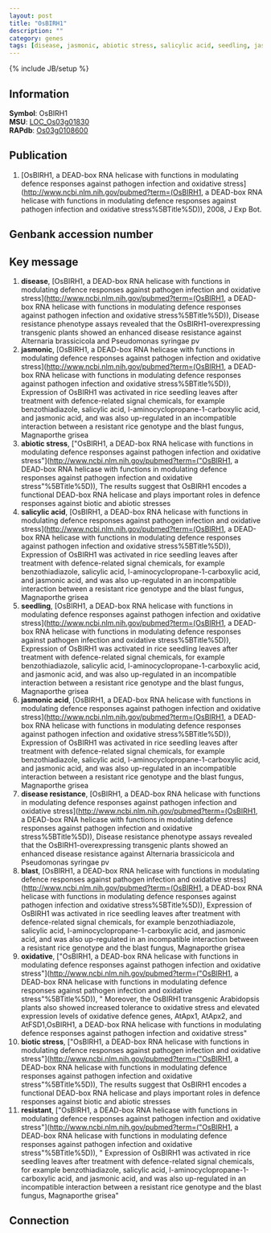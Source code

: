 ```yaml
---
layout: post
title: "OsBIRH1"
description: ""
category: genes
tags: [disease, jasmonic, abiotic stress, salicylic acid, seedling, jasmonic acid, disease resistance, blast, oxidative, biotic stress, resistant]
---
```

{% include JB/setup %}

## Information
__Symbol__: OsBIRH1  
__MSU__: [LOC_Os03g01830](http://rice.plantbiology.msu.edu/cgi-bin/ORF_infopage.cgi?orf=LOC_Os03g01830)  
__RAPdb__: [Os03g0108600](http://rapdb.dna.affrc.go.jp/viewer/gbrowse_details/irgsp1?name=Os03g0108600)  

## Publication
1. [OsBIRH1, a DEAD-box RNA helicase with functions in modulating defence responses against pathogen infection and oxidative stress](http://www.ncbi.nlm.nih.gov/pubmed?term=(OsBIRH1, a DEAD-box RNA helicase with functions in modulating defence responses against pathogen infection and oxidative stress%5BTitle%5D)), 2008, J Exp Bot.

## Genbank accession number

## Key message
1. __disease__, [OsBIRH1, a DEAD-box RNA helicase with functions in modulating defence responses against pathogen infection and oxidative stress](http://www.ncbi.nlm.nih.gov/pubmed?term=(OsBIRH1, a DEAD-box RNA helicase with functions in modulating defence responses against pathogen infection and oxidative stress%5BTitle%5D)),  Disease resistance phenotype assays revealed that the OsBIRH1-overexpressing transgenic plants showed an enhanced disease resistance against Alternaria brassicicola and Pseudomonas syringae pv
2. __jasmonic__, [OsBIRH1, a DEAD-box RNA helicase with functions in modulating defence responses against pathogen infection and oxidative stress](http://www.ncbi.nlm.nih.gov/pubmed?term=(OsBIRH1, a DEAD-box RNA helicase with functions in modulating defence responses against pathogen infection and oxidative stress%5BTitle%5D)),  Expression of OsBIRH1 was activated in rice seedling leaves after treatment with defence-related signal chemicals, for example benzothiadiazole, salicylic acid, l-aminocyclopropane-1-carboxylic acid, and jasmonic acid, and was also up-regulated in an incompatible interaction between a resistant rice genotype and the blast fungus, Magnaporthe grisea
3. __abiotic stress__, ["OsBIRH1, a DEAD-box RNA helicase with functions in modulating defence responses against pathogen infection and oxidative stress"](http://www.ncbi.nlm.nih.gov/pubmed?term=("OsBIRH1, a DEAD-box RNA helicase with functions in modulating defence responses against pathogen infection and oxidative stress"%5BTitle%5D)),  The results suggest that OsBIRH1 encodes a functional DEAD-box RNA helicase and plays important roles in defence responses against biotic and abiotic stresses
4. __salicylic acid__, [OsBIRH1, a DEAD-box RNA helicase with functions in modulating defence responses against pathogen infection and oxidative stress](http://www.ncbi.nlm.nih.gov/pubmed?term=(OsBIRH1, a DEAD-box RNA helicase with functions in modulating defence responses against pathogen infection and oxidative stress%5BTitle%5D)),  Expression of OsBIRH1 was activated in rice seedling leaves after treatment with defence-related signal chemicals, for example benzothiadiazole, salicylic acid, l-aminocyclopropane-1-carboxylic acid, and jasmonic acid, and was also up-regulated in an incompatible interaction between a resistant rice genotype and the blast fungus, Magnaporthe grisea
5. __seedling__, [OsBIRH1, a DEAD-box RNA helicase with functions in modulating defence responses against pathogen infection and oxidative stress](http://www.ncbi.nlm.nih.gov/pubmed?term=(OsBIRH1, a DEAD-box RNA helicase with functions in modulating defence responses against pathogen infection and oxidative stress%5BTitle%5D)),  Expression of OsBIRH1 was activated in rice seedling leaves after treatment with defence-related signal chemicals, for example benzothiadiazole, salicylic acid, l-aminocyclopropane-1-carboxylic acid, and jasmonic acid, and was also up-regulated in an incompatible interaction between a resistant rice genotype and the blast fungus, Magnaporthe grisea
6. __jasmonic acid__, [OsBIRH1, a DEAD-box RNA helicase with functions in modulating defence responses against pathogen infection and oxidative stress](http://www.ncbi.nlm.nih.gov/pubmed?term=(OsBIRH1, a DEAD-box RNA helicase with functions in modulating defence responses against pathogen infection and oxidative stress%5BTitle%5D)),  Expression of OsBIRH1 was activated in rice seedling leaves after treatment with defence-related signal chemicals, for example benzothiadiazole, salicylic acid, l-aminocyclopropane-1-carboxylic acid, and jasmonic acid, and was also up-regulated in an incompatible interaction between a resistant rice genotype and the blast fungus, Magnaporthe grisea
7. __disease resistance__, [OsBIRH1, a DEAD-box RNA helicase with functions in modulating defence responses against pathogen infection and oxidative stress](http://www.ncbi.nlm.nih.gov/pubmed?term=(OsBIRH1, a DEAD-box RNA helicase with functions in modulating defence responses against pathogen infection and oxidative stress%5BTitle%5D)),  Disease resistance phenotype assays revealed that the OsBIRH1-overexpressing transgenic plants showed an enhanced disease resistance against Alternaria brassicicola and Pseudomonas syringae pv
8. __blast__, [OsBIRH1, a DEAD-box RNA helicase with functions in modulating defence responses against pathogen infection and oxidative stress](http://www.ncbi.nlm.nih.gov/pubmed?term=(OsBIRH1, a DEAD-box RNA helicase with functions in modulating defence responses against pathogen infection and oxidative stress%5BTitle%5D)),  Expression of OsBIRH1 was activated in rice seedling leaves after treatment with defence-related signal chemicals, for example benzothiadiazole, salicylic acid, l-aminocyclopropane-1-carboxylic acid, and jasmonic acid, and was also up-regulated in an incompatible interaction between a resistant rice genotype and the blast fungus, Magnaporthe grisea
9. __oxidative__, ["OsBIRH1, a DEAD-box RNA helicase with functions in modulating defence responses against pathogen infection and oxidative stress"](http://www.ncbi.nlm.nih.gov/pubmed?term=("OsBIRH1, a DEAD-box RNA helicase with functions in modulating defence responses against pathogen infection and oxidative stress"%5BTitle%5D)), " Moreover, the OsBIRH1 transgenic Arabidopsis plants also showed increased tolerance to oxidative stress and elevated expression levels of oxidative defence genes, AtApx1, AtApx2, and AtFSD1,OsBIRH1, a DEAD-box RNA helicase with functions in modulating defence responses against pathogen infection and oxidative stress"
10. __biotic stress__, ["OsBIRH1, a DEAD-box RNA helicase with functions in modulating defence responses against pathogen infection and oxidative stress"](http://www.ncbi.nlm.nih.gov/pubmed?term=("OsBIRH1, a DEAD-box RNA helicase with functions in modulating defence responses against pathogen infection and oxidative stress"%5BTitle%5D)),  The results suggest that OsBIRH1 encodes a functional DEAD-box RNA helicase and plays important roles in defence responses against biotic and abiotic stresses
11. __resistant__, ["OsBIRH1, a DEAD-box RNA helicase with functions in modulating defence responses against pathogen infection and oxidative stress"](http://www.ncbi.nlm.nih.gov/pubmed?term=("OsBIRH1, a DEAD-box RNA helicase with functions in modulating defence responses against pathogen infection and oxidative stress"%5BTitle%5D)), " Expression of OsBIRH1 was activated in rice seedling leaves after treatment with defence-related signal chemicals, for example benzothiadiazole, salicylic acid, l-aminocyclopropane-1-carboxylic acid, and jasmonic acid, and was also up-regulated in an incompatible interaction between a resistant rice genotype and the blast fungus, Magnaporthe grisea"

## Connection


